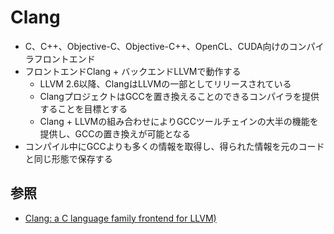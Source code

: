 # Clang
- C、C++、Objective-C、Objective-C++、OpenCL、CUDA向けのコンパイラフロントエンド
- フロントエンドClang + バックエンドLLVMで動作する
  - LLVM 2.6以降、ClangはLLVMの一部としてリリースされている
  - ClangプロジェクトはGCCを置き換えることのできるコンパイラを提供することを目標とする
  - Clang + LLVMの組み合わせによりGCCツールチェインの大半の機能を提供し、GCCの置き換えが可能となる
- コンパイル中にGCCよりも多くの情報を取得し、得られた情報を元のコードと同じ形態で保存する

## 参照
- [Clang: a C language family frontend for LLVM)](https://clang.llvm.org/)

